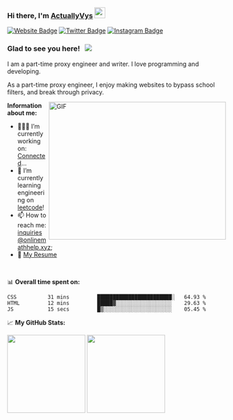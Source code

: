 ### Hi there, I'm <a href="https://degeneracy.vysl.repl.co" target="_blank">ActuallyVys</a> <img src="https://media.giphy.com/media/hvRJCLFzcasrR4ia7z/giphy.gif" width="25px">

[![Website Badge](https://img.shields.io/badge/Website-3b5998?style=flat-square&logo=google-chrome&logoColor=white)](https://connected.vysl.repl.co)
[![Twitter Badge](https://img.shields.io/badge/-Twitter-00acee?style=flat-square&logo=Twitter&logoColor=white)](https://twitter.com/attributes_)
[![Instagram Badge](https://img.shields.io/badge/-Instagram-e4405f?style=flat-square&logo=Instagram&logoColor=white)](https://instagram.com/vyslix/)

### Glad to see you here! &nbsp; ![](https://visitor-badge.glitch.me/badge?page_id=ActuallyVys.ActuallyVys)

I am a part-time proxy engineer and writer. I love programming and developing.

As a part-time proxy engineer, I enjoy making websites to bypass school filters, and break through privacy.

<img align="right" alt="GIF" src="https://github.com/Gapur/Gapur/blob/master/coding.gif?raw=true" width="408" height="318" />
  

**Information about me:**

- 👨🏻‍💻 I’m currently working on: [Connected](https://degeneracy.vysl.repl.co)...
- 🚀 I’m currently learning engineering on [leetcode](https://example.com)!
- 📫 How to reach me: inquiries@onlinemathhelp.xyz;
- 📝 [My Resume](https://example.com)

</br>

📊 **Overall time spent on:**
<!--START_SECTION:waka-->

```text
CSS          31 mins         ████████████████████████░   64.93 %
HTML         12 mins         █████▓░░░░░░░░░░░░░░░░░░    29.63 %
JS           15 secs         █▒░░░░░░░░░░░░░░░░░░░░░░    05.45 %
```

<!--END_SECTION:waka-->


📈 **My GitHub Stats:**

<p>
  <img height="180em" src="https://github-readme-stats.vercel.app/api?username=ActuallyVys&show_icons=true&hide_border=true&&count_private=true&include_all_commits=true" />
  <img height="180em" src="https://github-readme-stats.vercel.app/api/top-langs/?username=ActuallyVys&exclude_repo=KNN-Image-Classification&show_icons=true&hide_border=true&layout=compact&langs_count=8"/>
</p>




